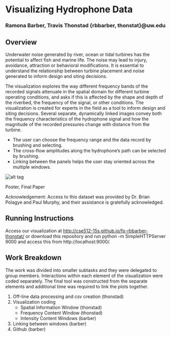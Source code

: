 # Visualizing Hydrophone Data 
### Ramona Barber, Travis Thonstad {rbbarber, thonstat}@uw.edu 
## Overview
Underwater noise generated by river, ocean or tidal turbines has the potential to affect fish and marine life. The noise may lead to injury, avoidance, attraction or behavioral modifications. It is essential to understand the relationship between turbine placement and noise generated to inform design and siting decisions.

The visualization explores the way different frequency bands of the recorded signals attenuate in the spatial domain for different turbine operating conditions, and asks if this is affected by the shape and depth of the riverbed, the frequency of the signal, or other conditions. The visualization is created for experts in the field as a tool to inform design and siting decisions. Several separate, dynamically linked images convey both the frequency characteristics of the hydrophone signal and how the magnitude of the recorded pressures change with distance from the turbine.
* The user can choose the frequency range and the data record by brushing and selecting.
* The cross-flow amplitudes along the hydrophone’s path can be selected by brushing.
* Linking between the panels helps the user stay oriented across the multiple windows.

![alt tag]()

Poster, Final Paper

Acknowledgement: Access to this dataset was provided by Dr. Brian Polagye and Paul Murphy, and their assistance is gratefully acknowledged.

## Running Instructions
Access our visualization at http://cse512-15s.github.io/fp-rbbarber-thonstat/ or download this repository and run python -m SimpleHTTPServer 9000 and access this from http://localhost:9000/.

## Work Breakdown
The work was divided into smaller subtasks and they were delegated to group members. Interactions within each element of the visualization were coded separately. The final tool was constructed from the separate elements and additional time was required to link the plots together. 

1. Off-line data processing and csv creation (thonstad)
2. Visualization coding
   * Spatial Information Window (thonstad)	
   * Frequency Content Window (thonstad)
   * Intensity Content Windows (barber)
3. Linking between windows (barber)
4. Github (barber)





